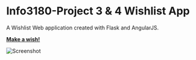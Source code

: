 Info3180-Project 3 & 4 Wishlist App
==================================

A Wishlist Web application created with Flask and AngularJS.

**[Make a wish!](https://secret-woodland-46593.herokuapp.com/#/)**

![Screenshot](http://i.imgur.com/VTA0NYb.png)

